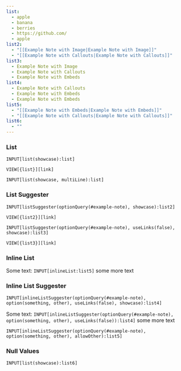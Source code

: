 ```yaml
---
list:
  - apple
  - banana
  - berries
  - https://github.com/
  - apple
list2:
  - "[[Example Note with Image|Example Note with Image]]"
  - "[[Example Note with Callouts|Example Note with Callouts]]"
list3:
  - Example Note with Image
  - Example Note with Callouts
  - Example Note with Embeds
list4:
  - Example Note with Callouts
  - Example Note with Embeds
  - Example Note with Embeds
list5:
  - "[[Example Note with Embeds|Example Note with Embeds]]"
  - "[[Example Note with Callouts|Example Note with Callouts]]"
list6:
  - ""
---
```


### List

```meta-bind
INPUT[list(showcase):list]
```

`VIEW[{list}][link]`

```meta-bind
INPUT[list(showcase, multiLine):list]
```

### List Suggester

```meta-bind
INPUT[listSuggester(optionQuery(#example-note), showcase):list2]
```

`VIEW[{list2}][link]`

```meta-bind
INPUT[listSuggester(optionQuery(#example-note), useLinks(false), showcase):list3]
```

`VIEW[{list3}][link]`

### Inline List

Some text: `INPUT[inlineList:list5]` some more text

### Inline List Suggester

```meta-bind
INPUT[inlineListSuggester(optionQuery(#example-note), option(something, other), useLinks(false), showcase):list4]
```

Some text: `INPUT[inlineListSuggester(optionQuery(#example-note), option(something, other), useLinks(false)):list4]` some more text

`INPUT[inlineListSuggester(optionQuery(#example-note), option(something, other), allowOther):list5]` 

### Null Values

```meta-bind
INPUT[list(showcase):list6]
```
